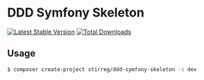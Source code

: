 # DDD Symfony Skeleton

[![Latest Stable Version](https://poser.pugx.org/stirreg/ddd-symfony-skeleton/v/stable)](https://packagist.org/packages/stirreg/ddd-symfony-skeleton)
[![Total Downloads](https://poser.pugx.org/stirreg/ddd-symfony-skeleton/downloads)](https://packagist.org/packages/stirreg/ddd-symfony-skeleton)

## Usage

``` bash
$ composer create-project stirreg/ddd-symfony-skeleton -s dev
```
